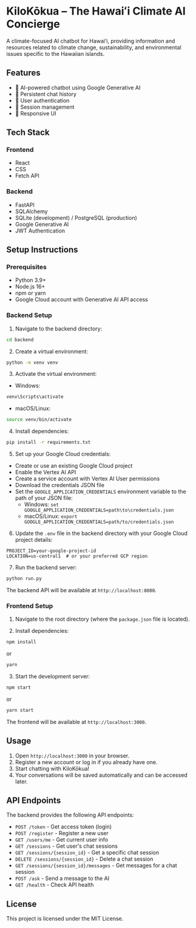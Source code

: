 # KiloKōkua – The Hawaiʻi Climate AI Concierge

A climate-focused AI chatbot for Hawaiʻi, providing information and resources related to climate change, sustainability, and environmental issues specific to the Hawaiian islands.

## Features

- 🤖 AI-powered chatbot using Google Generative AI
- 💬 Persistent chat history
- 👤 User authentication
- 🔄 Session management
- 📱 Responsive UI

## Tech Stack

### Frontend
- React
- CSS
- Fetch API

### Backend
- FastAPI
- SQLAlchemy
- SQLite (development) / PostgreSQL (production)
- Google Generative AI
- JWT Authentication

## Setup Instructions

### Prerequisites
- Python 3.9+ 
- Node.js 16+
- npm or yarn
- Google Cloud account with Generative AI API access

### Backend Setup

1. Navigate to the backend directory:
```bash
cd backend
```

2. Create a virtual environment:
```bash
python -m venv venv
```

3. Activate the virtual environment:
- Windows:
```bash
venv\Scripts\activate
```
- macOS/Linux:
```bash
source venv/bin/activate
```

4. Install dependencies:
```bash
pip install -r requirements.txt
```

5. Set up your Google Cloud credentials:
- Create or use an existing Google Cloud project
- Enable the Vertex AI API
- Create a service account with Vertex AI User permissions
- Download the credentials JSON file
- Set the `GOOGLE_APPLICATION_CREDENTIALS` environment variable to the path of your JSON file:
  - Windows: `set GOOGLE_APPLICATION_CREDENTIALS=path\to\credentials.json`
  - macOS/Linux: `export GOOGLE_APPLICATION_CREDENTIALS=path/to/credentials.json`

6. Update the `.env` file in the backend directory with your Google Cloud project details:
```
PROJECT_ID=your-google-project-id
LOCATION=us-central1  # or your preferred GCP region
```

7. Run the backend server:
```bash
python run.py
```

The backend API will be available at `http://localhost:8000`.

### Frontend Setup

1. Navigate to the root directory (where the `package.json` file is located).

2. Install dependencies:
```bash
npm install
```
or
```bash
yarn
```

3. Start the development server:
```bash
npm start
```
or
```bash
yarn start
```

The frontend will be available at `http://localhost:3000`.

## Usage

1. Open `http://localhost:3000` in your browser.
2. Register a new account or log in if you already have one.
3. Start chatting with KiloKōkua!
4. Your conversations will be saved automatically and can be accessed later.

## API Endpoints

The backend provides the following API endpoints:

- `POST /token` - Get access token (login)
- `POST /register` - Register a new user
- `GET /users/me` - Get current user info
- `GET /sessions` - Get user's chat sessions
- `GET /sessions/{session_id}` - Get a specific chat session
- `DELETE /sessions/{session_id}` - Delete a chat session
- `GET /sessions/{session_id}/messages` - Get messages for a chat session
- `POST /ask` - Send a message to the AI
- `GET /health` - Check API health

## License

This project is licensed under the MIT License.